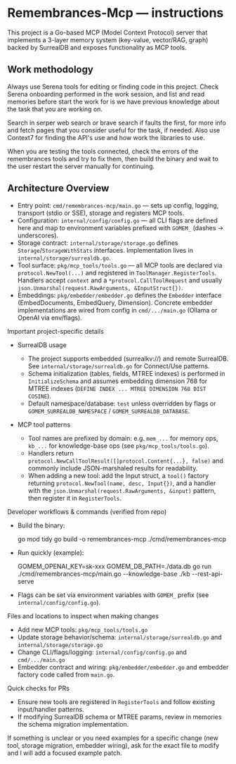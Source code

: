 <!--
Guidance for AI coding agents working on Remembrances-MCP.
Keep this file short and focused: reference concrete files, patterns, and commands
that are discoverable in the repository so an agent can be productive immediately.
-->

# Remembrances‑Mcp — instructions

This project is a Go-based MCP (Model Context Protocol) server that implements a 3-layer memory system (key-value, vector/RAG, graph) backed by SurrealDB and exposes functionality as MCP tools.

## Work methodology

Always use Serena tools for editing or finding code in this project. Check Serena onboarding performed in the work session, and list and read memories before start the work for is we have previous knowledge about the task that you are working on.

Search in serper web search or brave search if faults the first, for more info and fetch pages that you consider useful for the task, if needed. Also use Context7 for finding the API's use and how work the libraries to use.

When you are testing the tools connected, check the errors of the remembrances tools and try to fix them, then build the binary and wait to the user restart the server manually for continuing.

## Architecture Overview

- Entry point: `cmd/remembrances-mcp/main.go` — sets up config, logging, transport (stdio or SSE), storage and registers MCP tools.
- Configuration: `internal/config/config.go` — all CLI flags are defined here and map to environment variables prefixed with `GOMEM_` (dashes -> underscores).
- Storage contract: `internal/storage/storage.go` defines `Storage`/`StorageWithStats` interfaces. Implementation lives in `internal/storage/surrealdb.go`.
- Tool surface: `pkg/mcp_tools/tools.go` — all MCP tools are declared via `protocol.NewTool(...)` and registered in `ToolManager.RegisterTools`. Handlers accept `context` and a `*protocol.CallToolRequest` and usually `json.Unmarshal(request.RawArguments, &InputStruct{})`.
- Embeddings: `pkg/embedder/embedder.go` defines the `Embedder` interface (EmbedDocuments, EmbedQuery, Dimension). Concrete embedder implementations are wired from config in `cmd/.../main.go` (Ollama or OpenAI via env/flags).

Important project-specific details

- SurrealDB usage

  - The project supports embedded (surrealkv://) and remote SurrealDB. See `internal/storage/surrealdb.go` for Connect/Use patterns.
  - Schema initialization (tables, fields, MTREE indexes) is performed in `InitializeSchema` and assumes embedding dimension 768 for MTREE indexes (`DEFINE INDEX ... MTREE DIMENSION 768 DIST COSINE`).
  - Default namespace/database: `test` unless overridden by flags or `GOMEM_SURREALDB_NAMESPACE` / `GOMEM_SURREALDB_DATABASE`.

- MCP tool patterns
  - Tool names are prefixed by domain: e.g. `mem_...` for memory ops, `kb_...` for knowledge-base ops (see `pkg/mcp_tools/tools.go`).
  - Handlers return `protocol.NewCallToolResult([]protocol.Content{...}, false)` and commonly include JSON-marshaled results for readability.
  - When adding a new tool: add the Input struct, a `tool()` factory returning `protocol.NewTool(name, desc, Input{})`, and a handler with the `json.Unmarshal(request.RawArguments, &input)` pattern, then register it in `RegisterTools`.

Developer workflows & commands (verified from repo)

- Build the binary:

  go mod tidy
  go build -o remembrances-mcp ./cmd/remembrances-mcp

- Run quickly (example):

  GOMEM_OPENAI_KEY=sk-xxx GOMEM_DB_PATH=./data.db go run ./cmd/remembrances-mcp/main.go --knowledge-base ./kb --rest-api-serve

- Flags can be set via environment variables with `GOMEM_` prefix (see `internal/config/config.go`).

Files and locations to inspect when making changes

- Add new MCP tools: `pkg/mcp_tools/tools.go`
- Update storage behavior/schema: `internal/storage/surrealdb.go` and `internal/storage/storage.go`
- Change CLI/flags/logging: `internal/config/config.go` and `cmd/.../main.go`
- Embedder contract and wiring: `pkg/embedder/embedder.go` and embedder factory code called from `main.go`.

Quick checks for PRs

- Ensure new tools are registered in `RegisterTools` and follow existing input/handler patterns.
- If modifying SurrealDB schema or MTREE params, review in memories the schema migration implementation.

If something is unclear or you need examples for a specific change (new tool, storage migration, embedder wiring), ask for the exact file to modify and I will add a focused example patch.
